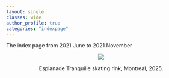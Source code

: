 ```yaml
---
layout: single
classes: wide
author_profile: true
categories: "indexpage"
---
```


The index page from 2021 June to 2021 November 

<head style="text-align: center;">
<figure style = "text-align: center">
    <img src="{{site.baseurl}}/assets/images/iceskate.png">
    <p></p>
    <figcaption > Esplanade Tranquille skating rink, Montreal, 2025. </figcaption> 
   
</figure>
</head>
